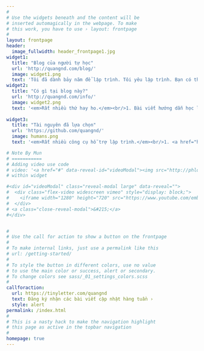 ```yaml
---
#
# Use the widgets beneath and the content will be
# inserted automagically in the webpage. To make
# this work, you have to use › layout: frontpage
#
layout: frontpage
header:
  image_fullwidth: header_frontpage1.jpg
widget1:
  title: "Blog của người tự học"
  url: 'http://quangnd.com/blog/'
  image: widget1.png
  text: 'Tôi đã dành bảy năm để lập trình. Tôi yêu lập trình. Bạn có thể tìm thấy nhiều những dự án, ứng dụng nhỏ trên website. Hoặc nếu muốn, hãy dành chút thời gian đọc CV của tôi.'
widget2:
  title: "Có gì tại blog này?"
  url: 'http://quangnd.com/info/'
  image: widget2.png
  text: '<em>Rất nhiều thứ hay ho.</em><br/>1. Bài viết hướng dẫn học lập trình :)<br/>2. Phương pháp học tập, làm việc hiệu quả<br/>4. Giới thiệu và đánh giá sách.<br/>5. Thảo luận & sẻ chia.'
  
widget3:
  title: "Tài nguyên đã lựa chọn"
  url: 'https://github.com/quangnd/'
  image: humans.png
  text: '<em>Rất nhiều công cụ hỗ trợ lập trình.</em><br/>1. <a href="http://regexone.com" target="_blank">Học regular expression.</a><br/>2. <a href="http://commonmark.org/help/" target="_blank">Học viết với markdown.</a><br/>3. <a href="http://codewars.com/r/YCdOTA" target="_blank">Lập trình cơ bản.</a><br/>4. <a href="http://freecodecamp.com" target="_blank">Fullstack Dev với FreeCodeCamp.</a><br/>'

# Note By Mun
# ===========
# Adding video use code
# video: '<a href="#" data-reveal-id="videoModal"><img src="http://phlow.github.io/feeling-responsive/images/start-video-feeling-responsive-302x182.jpg" width="302" height="182" alt=""/></a>'
# within widget

#<div id="videoModal" class="reveal-modal large" data-reveal="">
#  <div class="flex-video widescreen vimeo" style="display: block;">
#    <iframe width="1280" height="720" src="https://www.youtube.com/embed/3b5zCFSmVvU" frameborder="0" allowfullscreen></iframe>
#  </div>
# <a class="close-reveal-modal">&#215;</a>
#</div>


#
# Use the call for action to show a button on the frontpage
#
# To make internal links, just use a permalink like this
# url: /getting-started/
#
# To style the button in different colors, use no value
# to use the main color or success, alert or secondary.
# To change colors see sass/_01_settings_colors.scss
#
callforaction:
  url: https://tinyletter.com/quangnd
  text: Đăng ký nhận các bài viết cập nhật hàng tuần ›
  style: alert
permalink: /index.html
#
# This is a nasty hack to make the navigation highlight
# this page as active in the topbar navigation
#
homepage: true
---
```



